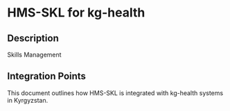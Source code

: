 # HMS-SKL for kg-health

## Description

Skills Management

## Integration Points

This document outlines how HMS-SKL is integrated with kg-health systems in Kyrgyzstan.
